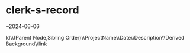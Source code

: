 # clerk-s-record

~2024-06-06

Id\\\\(Parent Node,Sibling Order)\\\\ProjectName\\\\Date\\\\Description\\\\Derived Background\\\\link
